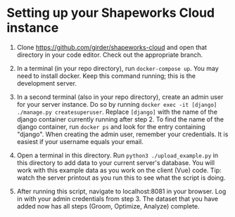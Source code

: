 # Setting up your Shapeworks Cloud instance

1. Clone https://github.com/girder/shapeworks-cloud and open that directory in your code editor. Check out the appropriate branch.

2. In a terminal (in your repo directory), run `docker-compose up`. You may need to install docker. Keep this command running; this is the development server.

3. In a second terminal (also in your repo directory), create an admin user for your server instance. Do so by running `docker exec -it [django] ./manage.py createsuperuser`. Replace `[django]` with the name of the django container currently running after step 2. To find the name of the django container, run `docker ps` and look for the entry containing "django". When creating the admin user, remember your credentials. It is easiest if your username equals your email.

4. Open a terminal in this directory. Run `python3 ./upload_example.py` in this directory to add data to your current server's database. You will work with this example data as you work on the client (Vue) code. Tip: watch the server printout as you run this to see what the script is doing.

5. After running this script, navigate to localhost:8081 in your browser. Log in with your admin credentials from step 3. The dataset that you have added now has all steps (Groom, Optimize, Analyze) complete.
